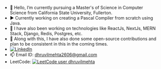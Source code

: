 - 🌱 Hello, I’m currently pursuing a Master's of Science in Computer Science from California State University, Fullerton.
- ▶ Currently working on creating a Pascal Compiler from scratch using Java.
- 👀 I have also been working on technologies like ReactJs, NextJs, MERN Stack, Django, Redis, Postgres, etc.
- 🎉 Along with this, I have also done some open-source contributions and plan to be consistent in this in the coming times.
- [![LinkedIn](https://img.shields.io/badge/LinkedIn-0077B5?style=for-the-badge&logo=linkedin&logoColor=white)](https://www.linkedin.com/in/dhruvil-mehta-1348651b6/)
- 📫 Email ID: dhruvilmehta2606@gmail.com
- LeetCode: [![LeetCode user dhruvilmehta](https://img.shields.io/badge/dynamic/json?style=for-the-badge&labelColor=black&color=%23ffa116&label=Solved&query=solvedOverTotal&url=https%3A%2F%2Fleetcode-badge.vercel.app%2Fapi%2Fusers%2Fdhruvilmehta&logo=leetcode&logoColor=yellow)](https://leetcode.com/dhruvilmehta/)
<!---
dhruvilmehta/dhruvilmehta is a ✨ special ✨ repository because its `README.md` (this file) appears on your GitHub profile.
You can click the Preview link to take a look at your changes.
--->
